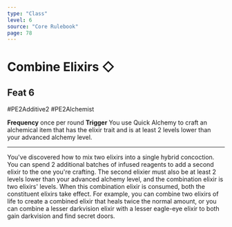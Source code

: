 ```yaml
---
type: "Class"
level: 6
source: "Core Rulebook"
page: 78
---
```

# Combine Elixirs ◇
## Feat 6
#PE2Additive2 #PE2Alchemist

**Frequency** once per round
**Trigger** You use Quick Alchemy to craft an alchemical item that has the elixir trait and is at least 2 levels lower than your advanced alchemy level.

---
You've discovered how to mix two elixirs into a single hybrid concoction. You can spend 2 additional batches of infused reagents to add a second elixir to the one you're crafting. The second elixier must also be at least 2 levels lower than your advanced alchemy level, and the combination elixir is two elixirs' levels. When this combination elixir is consumed, both the constituent elixirs take effect. For example, you can combine two elixirs of life to create a combined elixir that heals twice the normal amount, or you can combine a lesser darkvision elixir with a lesser eagle-eye elixir to both gain darkvision and find secret doors.